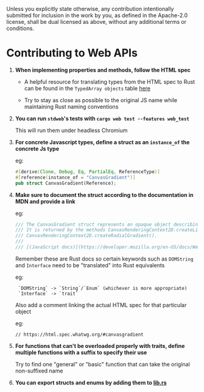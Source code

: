 Unless you explicitly state otherwise, any contribution intentionally submitted
for inclusion in the work by you, as defined in the Apache-2.0 license, shall be
dual licensed as above, without any additional terms or conditions.

# Contributing to Web APIs

1. **When implementing properties and methods, follow the HTML spec**

    * A helpful resource for translating types from the HTML spec to Rust can be found in the `TypedArray objects` table [here](https://developer.mozilla.org/en-US/docs/Web/JavaScript/Reference/Global_Objects/TypedArray)

    * Try to stay as close as possible to the original JS name while maintaining Rust naming conventions

2. **You can run `stdweb`'s tests with `cargo web test --features web_test`**
    
     This will run them under headless Chromium

3. **For concrete Javascript types, define a struct as an `instance_of` the concrete Js type**

    eg:
    ```rust
    #[derive(Clone, Debug, Eq, PartialEq, ReferenceType)]
    #[reference(instance_of = "CanvasGradient")]
    pub struct CanvasGradient(Reference);
    ```

4. **Make sure to document the struct according to the documentation in MDN and provide a link**

    eg:
    ```rust
    /// The CanvasGradient struct represents an opaque object describing a gradient. 
    /// It is returned by the methods CanvasRenderingContext2D.createLinearGradient() or 
    /// CanvasRenderingContext2D.createRadialGradient().
    /// 
    /// [(JavaScript docs)](https://developer.mozilla.org/en-US/docs/Web/API/CanvasGradient)
    ```

    Remember these are Rust docs so certain keywords such as `DOMString` and `Interface` need to be "translated" into Rust equivalents

    eg: 

        `DOMString` -> `String`/`Enum` (whichever is more appropriate)
        `Interface` -> `trait`
        
    Also add a comment linking the actual HTML spec for that particular object

    eg:

    `// https://html.spec.whatwg.org/#canvasgradient`


5. **For functions that can't be overloaded properly with traits, define multiple functions with a suffix to specify their use**
    
     Try to find one "general" or "basic" function that can take the original non-suffixed name

6. **You can export structs and enums by adding them to [lib.rs](https://github.com/koute/stdweb/blob/master/src/lib.rs)**
